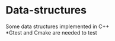 # Data-structures
Some data structures implemented in C++ </br>
*Gtest and Cmake are needed to test
